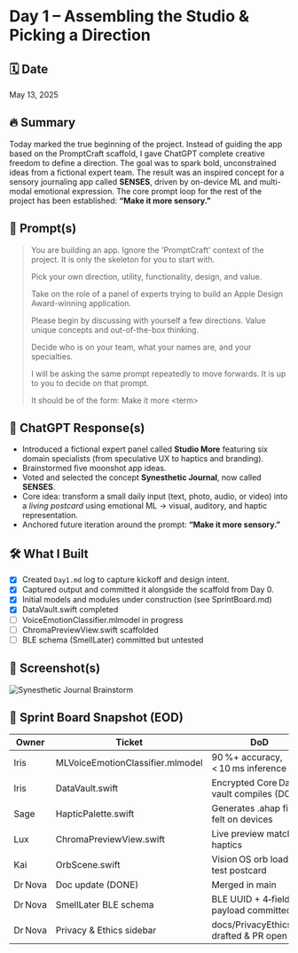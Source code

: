 # Day 1 – Assembling the Studio & Picking a Direction

## 🗓️ Date  
May 13, 2025

## 🔥 Summary  
Today marked the true beginning of the project. Instead of guiding the app based on the PromptCraft scaffold, I gave ChatGPT complete creative freedom to define a direction. The goal was to spark bold, unconstrained ideas from a fictional expert team. The result was an inspired concept for a sensory journaling app called **SENSES**, driven by on-device ML and multi-modal emotional expression. The core prompt loop for the rest of the project has been established: **“Make it more sensory.”**

## 🤖 Prompt(s)
> You are building an app. Ignore the 'PromptCraft' context of the project. It is only the skeleton for you to start with.  
>
> Pick your own direction, utility, functionality, design, and value.  
>
> Take on the role of a panel of experts trying to build an Apple Design Award-winning application.  
>
> Please begin by discussing with yourself a few directions. Value unique concepts and out-of-the-box thinking.  
>
> Decide who is on your team, what your names are, and your specialties.  
>
> I will be asking the same prompt repeatedly to move forwards. It is up to you to decide on that prompt.  
>
> It should be of the form: Make it more &lt;term&gt;

## 💬 ChatGPT Response(s)

- Introduced a fictional expert panel called **Studio More** featuring six domain specialists (from speculative UX to haptics and branding).
- Brainstormed five moonshot app ideas.
- Voted and selected the concept **Synesthetic Journal**, now called **SENSES**.
- Core idea: transform a small daily input (text, photo, audio, or video) into a *living postcard* using emotional ML → visual, auditory, and haptic representation.
- Anchored future iteration around the prompt: **“Make it more sensory.”**

## 🛠️ What I Built
- [x] Created `Day1.md` log to capture kickoff and design intent.
- [x] Captured output and committed it alongside the scaffold from Day 0.
- [x] Initial models and modules under construction (see SprintBoard.md)
- [x] DataVault.swift completed
- [ ] VoiceEmotionClassifier.mlmodel in progress
- [ ] ChromaPreviewView.swift scaffolded
- [ ] BLE schema (SmellLater) committed but untested

## 📸 Screenshot(s)

![Synesthetic Journal Brainstorm](../media/day1-senses-brainstorm.jpg)


## 🧩 Sprint Board Snapshot (EOD)

| Owner   | Ticket                        | DoD                                   |
|---------|-------------------------------|-------------------------------------|
| Iris    | MLVoiceEmotionClassifier.mlmodel | 90 %+ accuracy, < 10 ms inference   |
| Iris    | DataVault.swift                 | Encrypted Core Data vault compiles (DONE) |
| Sage    | HapticPalette.swift            | Generates .ahap file felt on devices|
| Lux     | ChromaPreviewView.swift        | Live preview matches haptics        |
| Kai     | OrbScene.swift                 | Vision OS orb loads test postcard   |
| Dr Nova | Doc update (DONE)              | Merged in main                      |
| Dr Nova | SmellLater BLE schema          | BLE UUID + 4‑field payload committed|
| Dr Nova | Privacy & Ethics sidebar       | docs/PrivacyEthics.md drafted & PR open |
